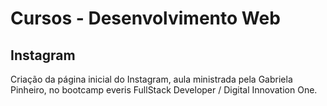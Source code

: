 # Cursos - Desenvolvimento Web

## Instagram

Criação da página inicial do Instagram, aula ministrada pela Gabriela Pinheiro, no bootcamp everis FullStack Developer / Digital Innovation One.

